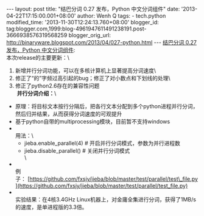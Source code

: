--- layout: post title: "结巴分词 0.27 发布，Python 中文分词组件" date:
'2013-04-22T17:15:00.001+08:00' author: Wenh Q tags: - tech.python
modified\_time: '2013-11-30T12:24:13.760+08:00' blogger\_id:
tag:blogger.com,1999:blog-4961947611491238191.post-3666938576319568259
blogger\_orig\_url:
http://binaryware.blogspot.com/2013/04/027-python.html --- [结巴分词
0.27 发布，Python
中文分词组件](http://www.oschina.net/news/39820/jieba-0-27): \
本次release的主要更新：\
1) 新增并行分词功能，可以在多核计算机上显著提高分词速度\
2) 修正了“的”字频过高引起的bug；修正了对小数点和下划线的处理\
3) 修正了python2.6存在的兼容性问题\
 **并行分词介绍：**\

-   原理：将目标文本按行分隔后，把各行文本分配到多个python进程并行分词，然后归并结果，从而获得分词速度的可观提升
-   基于python自带的multiprocessing模块，目前暂不支持windows
-   \
    用法：\
    -   jieba.enable\_parallel(4) \# 开启并行分词模式，参数为并行进程数
    -   jieba.disable\_parallel() \# 关闭并行分词模式\
        \
-   \
    例子： [https://github.com/fxsjy/jieba/blob/master/test/parallel/test\_file.py](https://github.com/fxsjy/jieba/blob/master/test/parallel/test_file.py)
-   \
    实验结果：在4核3.4GHz
    Linux机器上，对金庸全集进行分词，获得了1MB/s的速度，是单进程版的3.3倍。

